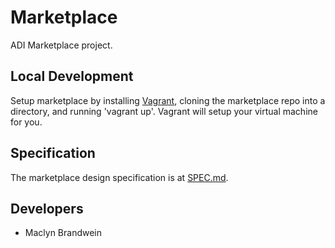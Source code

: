 # Marketplace
ADI Marketplace project.

## Local Development
Setup marketplace by installing [Vagrant](http://www.vagrantup.com/), cloning the marketplace repo into a directory, and running 'vagrant up'. Vagrant will setup your virtual machine for you.

## Specification
The marketplace design specification is at [SPEC.md](SPEC.md).

## Developers
- Maclyn Brandwein